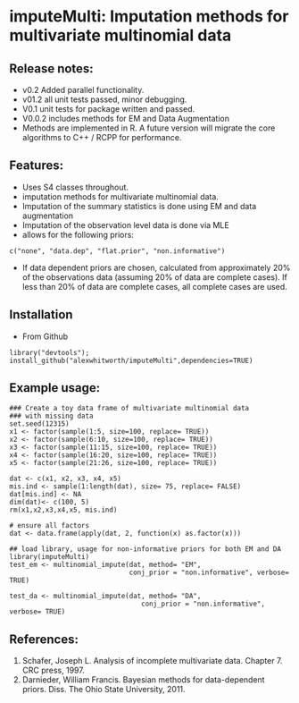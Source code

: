 imputeMulti: Imputation methods for multivariate multinomial data
====

## Release notes:
- v0.2 Added parallel functionality.
- v01.2 all unit tests passed, minor debugging.
- V0.1 unit tests for package written and passed.
- V0.0.2 includes methods for EM and Data Augmentation
- Methods are implemented in R. A future version will migrate the core algorithms to C++ / RCPP for performance.

## Features:
- Uses S4 classes throughout.
- imputation methods for multivariate multinomial data.
- Imputation of the summary statistics is done using EM and data augmentation
- Imputation of the observation level data is done via MLE
- allows for the following priors:
```
c("none", "data.dep", "flat.prior", "non.informative")
```
- If data dependent priors are chosen, calculated from approximately 20% of the observations data (assuming 20% of data are complete cases). If less than 20% of data are complete cases, all complete cases are used.

## Installation
- From Github
```
library("devtools");
install_github("alexwhitworth/imputeMulti",dependencies=TRUE)
```

## Example usage:
```
### Create a toy data frame of multivariate multinomial data
### with missing data
set.seed(12315)
x1 <- factor(sample(1:5, size=100, replace= TRUE))
x2 <- factor(sample(6:10, size=100, replace= TRUE))
x3 <- factor(sample(11:15, size=100, replace= TRUE))
x4 <- factor(sample(16:20, size=100, replace= TRUE))
x5 <- factor(sample(21:26, size=100, replace= TRUE))

dat <- c(x1, x2, x3, x4, x5)
mis.ind <- sample(1:length(dat), size= 75, replace= FALSE)
dat[mis.ind] <- NA
dim(dat)<- c(100, 5)
rm(x1,x2,x3,x4,x5, mis.ind)

# ensure all factors
dat <- data.frame(apply(dat, 2, function(x) as.factor(x)))

## load library, usage for non-informative priors for both EM and DA
library(imputeMulti)
test_em <- multinomial_impute(dat, method= "EM",
                              conj_prior = "non.informative", verbose= TRUE)

test_da <- multinomial_impute(dat, method= "DA",
                                 conj_prior = "non.informative", verbose= TRUE)
```

## References:
1. Schafer, Joseph L. Analysis of incomplete multivariate data. Chapter 7. CRC press, 1997.
2. Darnieder, William Francis. Bayesian methods for data-dependent priors. Diss. The Ohio State University, 2011.






